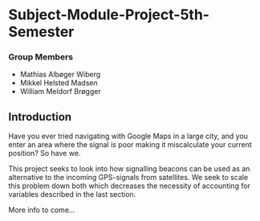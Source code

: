 # Subject-Module-Project-5th-Semester

### Group Members
- Mathias Albøger Wiberg
- Mikkel Helsted Madsen
- William Meldorf Brøgger

## Introduction

Have you ever tried navigating with Google Maps in a large city, and you enter an area where the signal is poor making it miscalculate your current position? So have we. 

This project seeks to look into how signalling beacons can be used as an alternative to the incoming GPS-signals from satellites. We seek to scale this problem down both which decreases the necessity of accounting for variables described in the last section.

More info to come...
